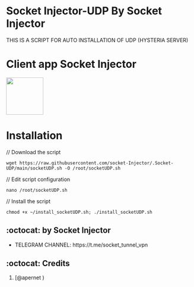 # Socket Injector-UDP By Socket Injector

THIS IS A SCRIPT FOR AUTO INSTALLATION OF UDP (HYSTERIA SERVER) 



# Client app Socket Injector

<p>
<a href="https://play.google.com/store/apps/details?id=socket.tunnel"><img src="https://play.google.com/intl/en_us/badges/images/generic/en-play-badge.png" height="100"></a>
</p>


# Installation


// Download the script
```
wget https://raw.githubusercontent.com/socket-Injector/.Socket-UDP/main/socketUDP.sh -O /root/socketUDP.sh
```
// Edit script configuration 
```
nano /root/socketUDP.sh
```
// Install the script
```
chmod +x ~/install_socketUDP.sh; ./install_socketUDP.sh
```

## :octocat: by Socket Injector
<ul>
 <li>TELEGRAM CHANNEL: https://t.me/socket_tunnel_vpn</li>
 
 </ul>
 
## :octocat: Credits

1. [@apernet )
